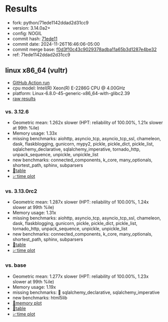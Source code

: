 # Results

- fork: python/71ede1142ddad2d31cc9
- version: 3.14.0a2+
- config: NOGIL
- commit hash: [71ede11](https://github.com/python/cpython/commit/71ede11)
- commit date: 2024-11-26T16:46:06-05:00
- commit merge base: [f0d3f10c43c9029378adba11a65b3d1287e4be32](https://github.com/python/cpython/commit/f0d3f10c43c9029378adba11a65b3d1287e4be32)
- ref: 71ede1142ddad2d31cc9

## linux x86_64 (vultr)

- [GitHub Action run](https://github.com/facebookexperimental/free-threading-benchmarking/actions/runs/12041357372)
- cpu model: Intel(R) Xeon(R) E-2286G CPU @ 4.00GHz
- platform: Linux-6.8.0-45-generic-x86_64-with-glibc2.39
- [raw results](bm-20241126-vultr-x86_64-python-71ede1142ddad2d31cc9-3.14.0a2%2B-71ede11.json)

### vs. 3.12.6

- Geometric mean: 1.262x slower (HPT: reliability of 100.00%, 1.21x slower at 99th %ile)
- Memory usage: 1.33x
- missing benchmarks: aiohttp, asyncio_tcp, asyncio_tcp_ssl, chameleon, dask, flaskblogging, gunicorn, mypy2, pickle, pickle_dict, pickle_list, sqlalchemy_declarative, sqlalchemy_imperative, tornado_http, unpack_sequence, unpickle, unpickle_list
- new benchmarks: connected_components, k_core, many_optionals, shortest_path, sphinx, subparsers
- [📄table](bm-20241126-vultr-x86_64-python-71ede1142ddad2d31cc9-3.14.0a2%2B-71ede11-vs-3.12.6.md)
- [📈time plot](bm-20241126-vultr-x86_64-python-71ede1142ddad2d31cc9-3.14.0a2%2B-71ede11-vs-3.12.6.svg)

### vs. 3.13.0rc2

- Geometric mean: 1.287x slower (HPT: reliability of 100.00%, 1.24x slower at 99th %ile)
- Memory usage: 1.31x
- missing benchmarks: aiohttp, asyncio_tcp, asyncio_tcp_ssl, chameleon, dask, flaskblogging, gunicorn, pickle, pickle_dict, pickle_list, tornado_http, unpack_sequence, unpickle, unpickle_list
- new benchmarks: connected_components, k_core, many_optionals, shortest_path, sphinx, subparsers
- [📄table](bm-20241126-vultr-x86_64-python-71ede1142ddad2d31cc9-3.14.0a2%2B-71ede11-vs-3.13.0rc2.md)
- [📈time plot](bm-20241126-vultr-x86_64-python-71ede1142ddad2d31cc9-3.14.0a2%2B-71ede11-vs-3.13.0rc2.svg)

### vs. base

- Geometric mean: 1.277x slower (HPT: reliability of 100.00%, 1.23x slower at 99th %ile)
- Memory usage: 1.19x
- missing benchmarks: 🔴 sqlalchemy_declarative, sqlalchemy_imperative
- new benchmarks: html5lib
- [🧠memory plot](bm-20241126-vultr-x86_64-python-71ede1142ddad2d31cc9-3.14.0a2%2B-71ede11-vs-base-mem.svg)
- [📄table](bm-20241126-vultr-x86_64-python-71ede1142ddad2d31cc9-3.14.0a2%2B-71ede11-vs-base.md)
- [📈time plot](bm-20241126-vultr-x86_64-python-71ede1142ddad2d31cc9-3.14.0a2%2B-71ede11-vs-base.svg)

